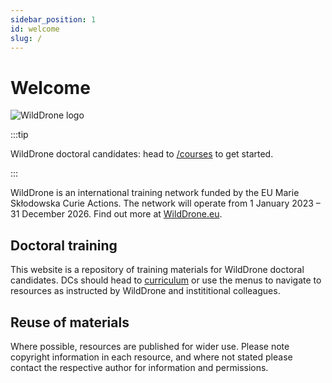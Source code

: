 ```yaml
---
sidebar_position: 1
id: welcome
slug: /
---
```


# Welcome

![WildDrone logo](/img/WildDrone_Detailed_logo_300px.png)

:::tip

WildDrone doctoral candidates: head to [/courses](category/courses) to get started.

:::

WildDrone is an international training network funded by the EU Marie Skłodowska Curie Actions. The network will operate from 1 January 2023 – 31 December 2026. Find out more at [WildDrone.eu](https://wilddrone.eu).

## Doctoral training

This website is a repository of training materials for WildDrone doctoral candidates. DCs should head to [curriculum](curriculum) or use the menus to navigate to resources as instructed by WildDrone and instititional colleagues.

## Reuse of materials

 Where possible, resources are published for wider use. Please note copyright information in each resource, and where not stated please contact the respective author for information and permissions.